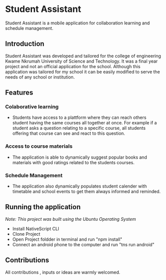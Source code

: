 # Student Assistant
Student Assistant is a mobile application for collaboration learning and schedule management.

## Introduction
Student Assistant was developed and tailored for the college of engineering Kwame Nkrumah University of Science and Technology.
It was a final year project and not an official application for the school. 
Although this application was tailored for my school it can be easily modified to serve the needs of any school or institution. 

## Features
### Colaborative learning
<ul>
  <li>Students have access to a plattform where they can reach others student having the same courses all together at once.
  For example if a student asks a question relating to a specific course, all students offering that course can see and react to this question. </li>
</ul>

### Access to course materials
<ul>
  <li>The application is able to dynamically suggest popular books  and materials with good ratings related to the students courses.
  </li>
</ul>

### Schedule Management
<ul>
<li>
The application also dynamically populates student calender with timetable and school events to get them always informed and reminded.
</li>
</ul>

## Running the application
_Note: This project was built using the Ubuntu Operating System_
<ul>
<li>Install NativeScript CLI</li>
<li>Clone Project</li>
<li>Open Project foldder in terminal and run "npm install"</li>
<li>Connect an android phone to the computer and run "tns run android"</li>
</ul>

## Contributions
All contributions , inputs or ideas are warmly welcomed.
